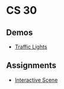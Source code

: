 # CS 30 

## Demos
- [Traffic Lights](traffic-lights)

## Assignments
- [Interactive Scene](interactive-scene)
  
